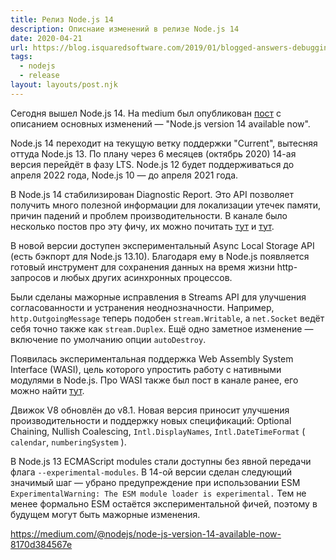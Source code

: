 ```yaml
---
title: Релиз Node.js 14
description: Описнаие изменений в релизе Node.js 14
date: 2020-04-21
url: https://blog.isquaredsoftware.com/2019/01/blogged-answers-debugging-tips/
tags:
  - nodejs
  - release
layout: layouts/post.njk
---
```

Сегодня вышел Node.js 14. На medium был опубликован [пост](https://medium.com/@nodejs/node-js-version-14-available-now-8170d384567e) с описанием основных изменений — "Node.js version 14 available now".

Node.js 14 переходит на текущую ветку поддержки "Current", вытесняя оттуда Node.js 13. По плану через 6 месяцев (октябрь 2020) 14-ая версия перейдёт в фазу LTS. Node.js 12 будет поддерживаться до апреля 2022 года, Node.js 10 — до апреля 2021  года.

В Node.js 14 стабилизирован Diagnostic Report. Это API позволяет получить много полезной информации для локализации утечек памяти, причин падений и проблем производительности. В канале было несколько постов про эту фичу, их можно почитать [тут](https://t.me/defront/71) и [тут](https://t.me/defront/414).

В новой версии доступен экспериментальный Async Local Storage API (есть бэкпорт для Node.js 13.10). Благодаря ему в Node.js появляется готовый инструмент для сохранения данных на время жизни http-запросов и любых других асинхронных процессов.

Были сделаны мажорные исправления в Streams API для улучшения согласованности и устранения неоднозначности. Например, `http.OutgoingMessage` теперь подобен `stream.Writable`, а `net.Socket` ведёт себя точно также как `stream.Duplex`. Ещё одно заметное изменение — включение по умолчанию опции `autoDestroy`.

Появилась экспериментальная поддержка Web Assembly System Interface (WASI), цель которого упростить работу с нативными модулями в Node.js. Про WASI также был пост в канале ранее, его можно найти [тут](https://t.me/defront/65).

Движок V8 обновлён до v8.1. Новая версия приносит улучшения производительности и поддержку новых спецификаций: Optional Chaining, Nullish Coalescing, `Intl.DisplayNames`, `Intl.DateTimeFormat` ( `calendar`, `numberingSystem` ).

В Node.js 13 ECMAScript modules стали доступны без явной передачи флага `--experimental-modules`. В 14-ой версии сделан следующий значимый шаг — убрано предупреждение при использовании ESM `ExperimentalWarning: The ESM module loader is experimental.` Тем не менее формально ESM остаётся экспериментальной фичей, поэтому в будущем могут быть мажорные изменения.

https://medium.com/@nodejs/node-js-version-14-available-now-8170d384567e
